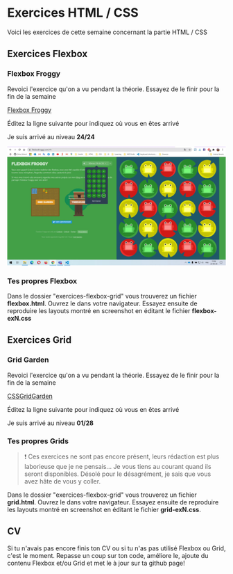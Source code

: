# Exercices HTML / CSS

Voici les exercices de cette semaine concernant la partie HTML / CSS

## Exercices Flexbox

### Flexbox Froggy

Revoici l'exercice qu'on a vu pendant la théorie. Essayez de le finir pour la fin de la semaine

[Flexbox Froggy](https://flexboxfroggy.com/#fr)

Éditez la ligne suivante pour indiquez où vous en êtes arrivé

Je suis arrivé au niveau **24/24**

![Niveau de l'exrcice Flexbox Froggy](flexboxFroggy.jpg)

### Tes propres Flexbox

Dans le dossier "exercices-flexbox-grid" vous trouverez un fichier **flexbox.html**. Ouvrez le dans votre navigateur. Essayez ensuite de reproduire les layouts montré en screenshot en éditant le fichier **flexbox-exN.css**

## Exercices Grid

### Grid Garden

Revoici l'exercice qu'on a vu pendant la théorie. Essayez de le finir pour la fin de la semaine

[CSSGridGarden](https://cssgridgarden.com/#fr)

Éditez la ligne suivante pour indiquez où vous en êtes arrivé

Je suis arrivé au niveau **01/28**

### Tes propres Grids

> :exclamation: Ces exercices ne sont pas encore présent, leurs rédaction est plus laborieuse que je ne pensais... Je vous tiens au courant quand ils seront disponibles. Désolé pour le désagrément, je sais que vous avez hâte de vous y coller.

Dans le dossier "exercices-flexbox-grid" vous trouverez un fichier **grid.html**. Ouvrez le dans votre navigateur. Essayez ensuite de reproduire les layouts montré en screenshot en éditant le fichier **grid-exN.css**.

## CV

Si tu n'avais pas encore finis ton CV ou si tu n'as pas utilisé Flexbox ou Grid, c'est le moment. Repasse un coup sur ton code, améliore le, ajoute du contenu Flexbox et/ou Grid et met le à jour sur ta github page!